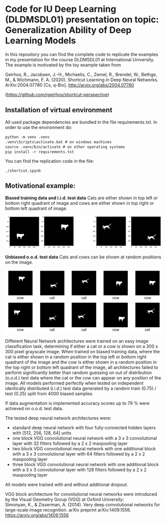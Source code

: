 # Code for IU Deep Learning (DLDMSDL01) presentation on topic: Generalization Ability of Deep Learning Models

In this repository you can find the complete code to replicate the examples in my presentation for the course DLDMSDL01 at International University. The example is motivated by the toy example taken from

Geirhos, R., Jacobsen, J.-H., Michaelis, C., Zemel, R., Brendel, W., Bethge, M., & Wichmann, F. A. (2020). Shortcut Learning in Deep Neural Networks. ArXiv:2004.07780 [Cs, q-Bio]. http://arxiv.org/abs/2004.07780

(https://github.com/rgeirhos/shortcut-perspective)

## Installation of virtual environment

All used package dependencies are bundled in the file requirements.txt. In order to use the environment do:
```{bash}
python -m venv .venv
.venv\Scripts\activate.bat # on windows machines
source .venv/bin/activate # on other operating systems
pip install -r requirements.txt
```
You can find the replication code in the file:
```
./shortcut.ipynb
```
## Motivational example:

**Biased training data and i.i.d. test data**
Cats are either shown in top left or bottom right quadrant of image and cows are either shown in top right or bottom left quadrant of image.

![ ](./images/cow_vs_cat_biased.png  "biased data")

**Unbiased o.o.d. test data**
Cats and cows can be shown at random positions on the image.

![](./images/cow_vs_cat_unbiased.png "unbiased data")

Different Neural Network architectures were trained on an easy image classification task, determining if either a cat or a cow is shown on a 300 x 300 pixel grayscale image. When trained on biased training data, where the cat is either shown in a random position in the top left or bottom right quadrant of the image and the cow is either shown in a random position in the top right or bottom left quadrant of the image, all architectures failed to perform significantly better than random guessing on out of distribution (o.o.d.) test data where the cat or the cow can appear on any position of the image. All models performed perfectly when tested on independent identically distributed (i.i.d.) test data generated by a random train (0.75) / test (0.25) split from 4000 biased samples.

If data augmentation is implemented accuracy scores up to 79 % were achieved on o.o.d. test data.

The tested deep neural network architectures were:
* standard deep neural network with four fully-connected hidden layers with [512, 256, 128, 64] units
* one block VGG convolutional neural network with a 3 x 3 convolutional layer with 32 filters followed by a 2 x 2 maxpooling layer
* two block VGG convolutional neural network with one additional block with a 3 x 3 convolutional layer with 64 filters followed by a 2 x 2 maxpooling layer
* three block VGG convolutional neural network with one additional block with a 3 x 3 convolutional layer with 128 filters followed by a 2 x 2 maxpooling layer

All models were trained with and without additional dropout.

VGG block architecture for convolutional neural networks were introduced by the Visual Geometry Group (VGG) at Oxford University: <br/>
Simonyan, K., & Zisserman, A. (2014). Very deep convolutional networks for large-scale image recognition. arXiv preprint arXiv:1409.1556. https://arxiv.org/abs/1409.1556